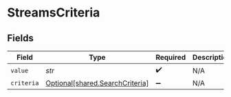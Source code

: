 # StreamsCriteria


## Fields

| Field                                                                    | Type                                                                     | Required                                                                 | Description                                                              |
| ------------------------------------------------------------------------ | ------------------------------------------------------------------------ | ------------------------------------------------------------------------ | ------------------------------------------------------------------------ |
| `value`                                                                  | *str*                                                                    | :heavy_check_mark:                                                       | N/A                                                                      |
| `criteria`                                                               | [Optional[shared.SearchCriteria]](../../models/shared/searchcriteria.md) | :heavy_minus_sign:                                                       | N/A                                                                      |